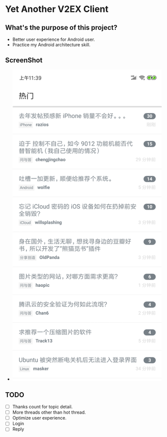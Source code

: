 # Yet Another V2EX Client

## What's the purpose of this project?
- Better user experience for Android user.
- Practice my Android architecture skill.

## ScreenShot
- ![MainActivity](screenshot/ScreenShot_Main.png)

## TODO
- [ ] Thanks count for topic detail.
- [ ] More threads other than hot thread.
- [ ] Optimize user experience.
- [ ] Login
- [ ] Reply